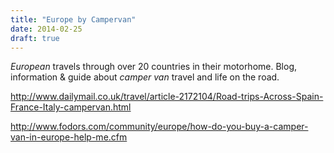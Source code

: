 ```yaml
---
title: "Europe by Campervan"
date: 2014-02-25
draft: true
---
```


_European_ travels through over 20 countries in their motorhome. Blog, information & guide about _camper van_ travel and life on the road.  
  
http://www.dailymail.co.uk/travel/article-2172104/Road-trips-Across-Spain-France-Italy-campervan.html  
  
http://www.fodors.com/community/europe/how-do-you-buy-a-camper-van-in-europe-help-me.cfm
